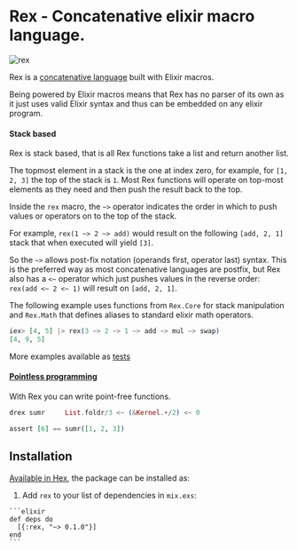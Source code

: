 # Rex - Concatenative elixir macro language.

![rex](https://cloud.githubusercontent.com/assets/331/19221774/310460ee-8e0f-11e6-864b-0a4f2c34b5b2.png)

Rex is a [concatenative language](http://concatenative.org) built with Elixir macros.

Being powered by Elixir macros means that Rex has no parser of its own as it just
uses valid Elixir syntax and thus can be embedded on any elixir program.


#### Stack based

Rex is stack based, that is all Rex functions take a list and return another list.

The topmost element in a stack is the one at index zero, for example, for
`[1, 2, 3]` the top of the stack is `1`. Most Rex functions will operate on
top-most elements as they need and then push the result back to the top.


Inside the `rex` macro, the `~>` operator indicates the order in which to push
values or operators on to the top of the stack.

For example, `rex(1 ~> 2 ~> add)` would result on the following 
`[add, 2, 1]` stack that when executed will yield `[3]`.

So the `~>` allows post-fix notation (operands first, operator last) syntax.
This is the preferred way as most concatenative languages are postfix, but
Rex also has a `<~` operator which just pushes values in the reverse order:
`rex(add <~ 2 <~ 1)` will result on `[add, 2, 1]`.


The following example uses functions from `Rex.Core` for stack manipulation
and `Rex.Math` that defines aliases to standard elixir math operators.

```elixir
iex> [4, 5] |> rex(3 ~> 2 ~> 1 ~> add ~> mul ~> swap)
[4, 9, 5] 
```

More examples available as [tests](https://github.com/vic/rex/blob/master/test/rex_test.exs)



#### [Pointless programming](https://en.wikipedia.org/wiki/Tacit_programming)

With Rex you can write point-free functions.

```elixir
drex sumr     List.foldr/3 <~ (&Kernel.+/2) <~ 0

assert [6] == sumr([1, 2, 3])
```

## Installation

[Available in Hex](https://hex.pm/packages/rex), the package can be installed as:

  1. Add `rex` to your list of dependencies in `mix.exs`:

    ```elixir
    def deps do
      [{:rex, "~> 0.1.0"}]
    end
    ```

